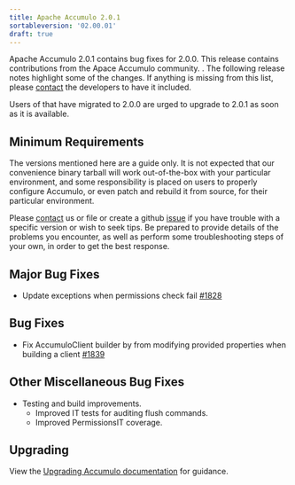```yaml
---
title: Apache Accumulo 2.0.1
sortableversion: '02.00.01'
draft: true
---
```


Apache Accumulo 2.0.1 contains bug fixes for 2.0.0. This release contains contributions from 
the Apace Accumulo community. . The following release notes highlight some of the
changes. If anything is missing from this list, please [contact] the developers
to have it included.

Users of that have migrated to 2.0.0 are urged to upgrade to 2.0.1 as soon as it is
available.

## Minimum Requirements

The versions mentioned here are a guide only. It is not expected that our
convenience binary tarball will work out-of-the-box with your particular
environment, and some responsibility is placed on users to properly configure
Accumulo, or even patch and rebuild it from source, for their particular
environment.

Please [contact] us or file or create a github [issue][github-issues] if you have trouble with a
specific version or wish to seek tips. Be prepared to provide details of the
problems you encounter, as well as perform some troubleshooting steps of your
own, in order to get the best response.

## Major Bug Fixes

* Update exceptions when permissions check fail [#1828]

## Bug Fixes

* Fix AccumuloClient builder by from modifying provided properties when building a client [#1839] 

## Other Miscellaneous Bug Fixes

* Testing and build improvements.
    * Improved IT tests for auditing flush commands.
    * Improved PermissionsIT coverage.


## Upgrading

View the [Upgrading Accumulo documentation][upgrade] for guidance.

[contact]: /contact-us
[semver]: https://semver.org/spec/v2.0.0.html
[upgrade]: /docs/2.x/administration/upgrading
[website-repo]: https://github.com/apache/accumulo-website
[#1828]: https://github.com/apache/accumulo/pull/1828
[#1839]: https://github.com/apache/accumulo/issues/1839
[github-issues]: https://github.com/apache/accumulo/issues

